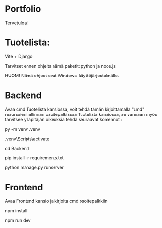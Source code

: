 # Portfolio

Tervetuloa!

# Tuotelista:

Vite + Django

Tarvitset ennen ohjeita nämä paketit: python ja node.js

HUOM! Nämä ohjeet ovat Windows-käyttöjärjestelmälle.

# Backend

Avaa cmd Tuotelista kansiossa, voit tehdä tämän kirjoittamalla "cmd" resurssienhallinnan osoitepalkisssa Tuotelista kansiossa, se varmaan myös tarvitsee ylläpitäjän oikeuksia tehdä seuraavat komennot : 

py -m venv .venv

.venv\Scripts\activate

cd Backend

pip install -r requirements.txt

python manage.py runserver


# Frontend

Avaa Frontend kansio ja kirjoita cmd osoitepalkkiin:

npm install

npm run dev


